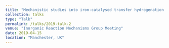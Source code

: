 ```yaml
---
title: "Mechanistic studies into iron-catalysed transfer hydrogenation using amines and boranes"
collection: talks
type: "Talk"
permalink: /talks/2019-talk-2
venue: "Inorganic Reaction Mechanisms Group Meeting"
date: 2019-04-15
location: "Manchester, UK"
---
```


